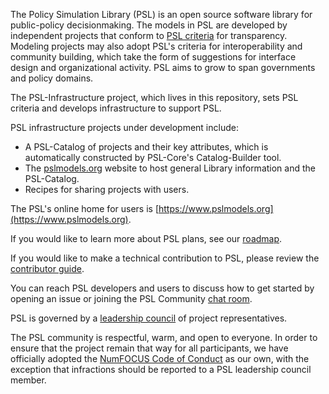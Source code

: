 The Policy Simulation Library (PSL) is an open source software library for public-policy decisionmaking. The models in PSL are developed by independent projects that conform to [PSL criteria](https://github.com/open-source-economics/PSL/blob/master/Criteria/library_criteria.md) for transparency. Modeling projects may also adopt PSL's criteria for interoperability and community building, which take the form of suggestions for interface design and organizational activity. PSL aims to grow to span governments and policy domains.

The PSL-Infrastructure project, which lives in this repository, sets PSL criteria and develops infrastructure to support PSL.

PSL infrastructure projects under development include:

- A PSL-Catalog of projects and their key attributes, which is automatically constructed by PSL-Core's Catalog-Builder tool.
- The [pslmodels.org](https://www.pslmodels.org) website to host general Library information and the PSL-Catalog.
- Recipes for sharing projects with users.

The PSL's online home for users is [https://www.pslmodels.org](https://www.pslmodels.org).

If you would like to learn more about PSL plans, see our [roadmap](https://github.com/open-source-economics/PSL/blob/master/Community/roadmap.md).

If you would like to make a technical contribution to PSL, please review the [contributor guide](https://github.com/open-source-economics/PSL/blob/master/Community/contribute.md).

You can reach PSL developers and users to discuss how to get started by opening an issue or joining the PSL Community [chat room](https://matrix.to/#/!oZnjlINzAXrgdzXEfZ:matrix.org).

PSL is governed by a [leadership council](https://github.com/PSLmodels/PSL/blob/master/Community/council.md) of project representatives.

The PSL community is respectful, warm, and open to everyone. In order to ensure that the project remain that way for all participants, we have officially adopted the [NumFOCUS Code of Conduct](https://numfocus.org/code-of-conduct) as our own, with the exception that infractions should be reported to a PSL leadership council member.

